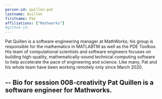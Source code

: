 ```yaml
---
person-id: quillen-pat
lastname: Quillen
firstname: Pat
affiliations: ["Mathworks"]
#github-id: 
---
```

Pat Quillen is a software engineering manager at MathWorks; his group is responsible for the mathematics in MATLABTM as well as the PDE Toolbox. His team of computational scientists and software engineers focuses on building high-quality, mathematically-sound technical computing software to help accelerate the pace of engineering and science. Like many, Pat and his whole team have been working remotely only since March 2020.

-- Bio for session 008-creativity
Pat Quillen is a software engineer for Mathworks.
--

